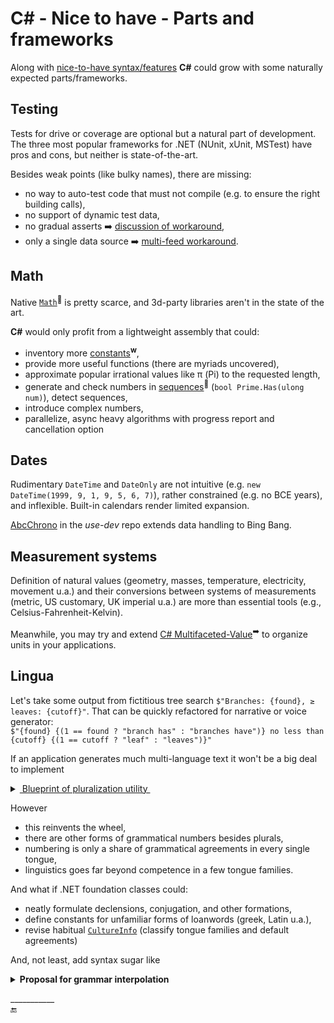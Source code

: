# C# - Nice to have - Parts and frameworks

Along with [nice-to-have syntax/features](../cs-lacks.md) **C#** could grow with some naturally expected parts/frameworks.

## Testing

Tests for drive or coverage are optional but a natural part of development. The three most popular frameworks for .NET (NUnit, xUnit, MSTest) have pros and cons, but neither is state-of-the-art.

Besides weak points (like bulky names), there are missing:
- no way to auto-test code that must not compile (e.g. to ensure the right building calls),
- no support of dynamic test data,
- no gradual asserts ➡️ [discussion of workaround](https://github.com/Kyriosity/use-dev/tree/main/README+/tests/README+/unit_test-gradual_assert.md),
- only a single data source ➡️ [multi-feed workaround](https://github.com/Kyriosity/use-dev/tree/main/README+/tests/README+/unit_test-multi_feed.md).

## Math

Native [`Math`](https://docs.microsoft.com/en-us/dotnet/api/system.math)<sup>🔗</sup> is pretty scarce, and 3d-party libraries aren't in the state of the art.

<b>C#</b> would only profit from a lightweight assembly that could: 

+ inventory more [constants](https://en.wikipedia.org/wiki/Mathematical_constant)<sup><b>w</b></sup>,
+ provide more useful functions (there are myriads uncovered),
+ approximate popular irrational values like π (Pi) to the requested length,
+ generate and check numbers in [sequences](http://oeis.org/wiki/Welcome)<sup>🔗</sup> (`bool Prime.Has(ulong num)`), detect sequences,
+ introduce complex numbers,
+ parallelize, async heavy algorithms with progress report and cancellation option

## Dates

Rudimentary `DateTime` and `DateOnly` are not intuitive (e.g. `new DateTime(1999, 9, 1, 9, 5, 6, 7)`), rather constrained (e.g. no BCE years), and inflexible. 
Built-in calendars render limited expansion.

[AbcChrono](https://github.com/Kyriosity/use-dev/tree/main/src/TuttiFrutti/AbcChrono) in the _use-dev_ repo extends data handling to Bing Bang.

## Measurement systems

Definition of natural values (geometry, masses, temperature, electricity, movement u.a.) and their conversions between systems of measurements (metric, US customary, UK imperial u.a.) are more than essential tools (e.g., Celsius-Fahrenheit-Kelvin).

Meanwhile, you may try and extend [C# Multifaceted-Value](https://github.com/Kyriosity/use-dev/tree/6ab68c7af589d37715c171e61dc51d0b5a208c73/README+/projects/U-Val)<sup>➡️</sup> to organize units in your applications.

## Lingua

Let's take some output from fictitious tree search `$"Branches: {found}, ≥ leaves: {cutoff}"`. That can be quickly refactored for narrative or voice generator:\
`$"{found} {(1 == found ? "branch has" : "branches have")} no less than {cutoff} {(1 == cutoff ? "leaf" : "leaves")}"`

If an application generates much multi-language text it won't be a big deal to implement

<details>
<summary><ins>&nbsp;Blueprint of pluralization utility&nbsp;</ins></summary>

```csharp
namespace Lingua.Grammar;

interface INumbered
{
    string Count(long num);
    string Count(double num);
}

interface IPluralForms {
    INumbered Plural((string singular, string plural) forms, string culture = "");
    INumbered Dual((string singular, string dual, string plural) forms, string culture = "");
    INumbered Trial((string singular, string dual, string trial, string plural) forms, string culture = "");
    INumbered Paucal((string singular, string paucal, string plural) forms, string culture = "");
    INumbered Custom(string[] forms, Func<long, int> indexWhole, Func<double, int>? indexFractional = null);
}
```

</details>

However
- this reinvents the wheel,
- there are other forms of grammatical numbers besides plurals,
- numbering is only a share of grammatical agreements in every single tongue,
- linguistics goes far beyond competence in a few tongue families.

And what if .NET foundation classes could:
- neatly formulate declensions, conjugation, and other formations,
- define constants for unfamiliar forms of loanwords (greek, Latin u.a.),
- revise habitual [`CultureInfo`](https://docs.microsoft.com/en-us/dotnet/api/system.globalization.cultureinfo) (classify tongue families and default agreements)

And, not least, add syntax sugar like

<details>
<summary><b>Proposal for grammar interpolation</b></summary>
&nbsp;&nbsp;`${number [: [format] : [forms] : []] }`, where

&nbsp;&nbsp;&nbsp;&nbsp;*number* is whole or fractional subject\
&nbsp;&nbsp;&nbsp;&nbsp;*format* specifies usual format or to put in words\
&nbsp;&nbsp;&nbsp;&nbsp;*forms* - grammar forms as in imaginary `INumbered` in the snippet above

</details>

\___________\
🔚
